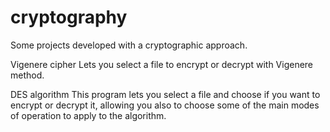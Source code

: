 # cryptography
Some projects developed with a cryptographic approach.

Vigenere cipher
Lets you select a file to encrypt or decrypt with Vigenere method.

DES algorithm
This program lets you select a file and choose if you want to encrypt or decrypt it, allowing you also to choose some of the main modes of operation to apply to the algorithm.
